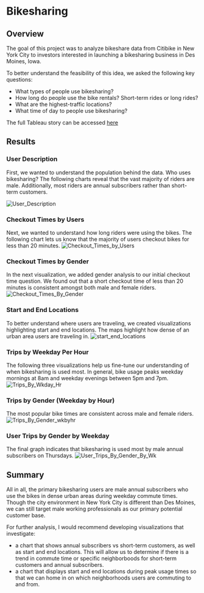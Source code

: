 # Bikesharing

## Overview

The goal of this project was to analyze bikeshare data from Citibike in New York City to investors interested in launching a bikesharing business in Des Moines, Iowa.

To better understand the feasibility of this idea, we asked the following key questions:

- What types of people use bikesharing?
- How long do people use the bike rentals? Short-term rides or long rides?
- What are the highest-traffic locations?
- What time of day to people use bikesharing?

The full Tableau story can be accessed [here](https://public.tableau.com/app/profile/michaela.austin/viz/nyc_bikesharing_16571314751710/NYCBikes?publish=yes)

## Results

### User Description

First, we wanted to understand the population behind the data. Who uses bikesharing? The following charts reveal that the vast majority of riders are male. Additionally, most riders are annual subscribers rather than short-term customers. 

![User_Description](https://github.com/MichaelaAnastasiaAustin/bikesharing/blob/main/images/User_Description.png)

### Checkout Times by Users
Next, we wanted to understand how long riders were using the bikes. The following chart lets us know that the majority of users checkout bikes for less than 20 minutes.
![Checkout_Times_by_Users](https://github.com/MichaelaAnastasiaAustin/bikesharing/blob/main/images/Checkout_Times_by_Users.png)

### Checkout Times by Gender
In the next visualization, we added gender analysis to our initial checkout time question. We found out that a short checkout time of less than 20 minutes is consistent amongst both male and female riders.
![Checkout_Times_By_Gender](https://github.com/MichaelaAnastasiaAustin/bikesharing/blob/main/images/Checkout_Times_By_Gender.png)

### Start and End Locations
To better understand where users are traveling, we created visualizations highlighting start and end locations. The maps highlight how dense of an urban area users are traveling in.
![start_end_locations](https://github.com/MichaelaAnastasiaAustin/bikesharing/blob/main/images/start_end_locations.png)

### Trips by Weekday Per Hour
The following three visualizations help us fine-tune our understanding of when bikesharing is used most. In general, bike usage peaks weekday mornings at 8am and weekday evenings between 5pm and 7pm.
![Trips_By_Wkday_Hr](https://github.com/MichaelaAnastasiaAustin/bikesharing/blob/main/images/Trips_By_Wkday_Hr.png)

### Trips by Gender (Weekday by Hour)
The most popular bike times are consistent across male and female riders.
![Trips_By_Gender_wkbyhr](https://github.com/MichaelaAnastasiaAustin/bikesharing/blob/main/images/Trips_By_Gender_wkbyhr.png)

### User Trips by Gender by Weekday
The final graph indicates that bikesharing is used most by male annual subscribers on Thursdays.
![User_Trips_By_Gender_By_Wk](https://github.com/MichaelaAnastasiaAustin/bikesharing/blob/main/images/User_Trips_By_Gender_By_Wk.png)

## Summary
All in all, the primary bikesharing users are male annual subscribers who use the bikes in dense urban areas during weekday commute times. Though the city environment in New York City is different than Des Moines, we can still target male working professionals as our primary potential customer base. 

For further analysis, I would recommend developing visualizations that investigate:
- a chart that shows annual subscribers vs short-term customers, as well as start and end locations. This will allow us to determine if there is a trend in commute time or specific neighborboods for short-term customers and annual subscribers. 
- a chart that displays start and end locations during peak usage times so that we can home in on which neighborhoods users are commuting to and from. 
